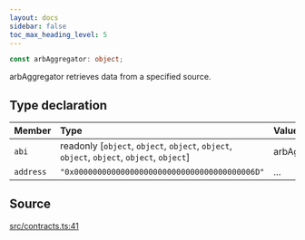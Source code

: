 ```yaml
---
layout: docs
sidebar: false
toc_max_heading_level: 5
---
```


```ts
const arbAggregator: object;
```

arbAggregator retrieves data from a specified source.

## Type declaration

| Member    | Type                                                                                      | Value            |
| :-------- | :---------------------------------------------------------------------------------------- | :--------------- |
| `abi`     | readonly [`object`, `object`, `object`, `object`, `object`, `object`, `object`, `object`] | arbAggregatorABI |
| `address` | `"0x000000000000000000000000000000000000006D"`                                            | ...              |

## Source

[src/contracts.ts:41](https://github.com/OffchainLabs/arbitrum-orbit-sdk/blob/cfcbd32d6879cf7817a33b24f062a0fd879ea257/src/contracts.ts#L41)
